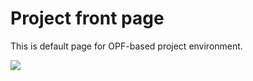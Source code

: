 # Project front page


This is default page for OPF-based project environment.

![](http://wimmalab.pages.labranet.jamk.fi/guides-and-info/opf.png)

